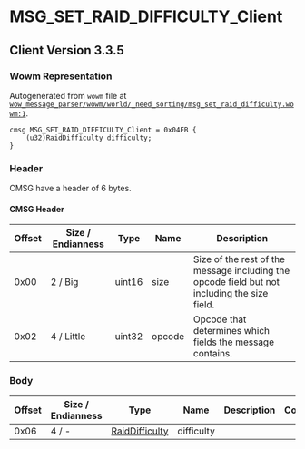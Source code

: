 # MSG_SET_RAID_DIFFICULTY_Client

## Client Version 3.3.5

### Wowm Representation

Autogenerated from `wowm` file at [`wow_message_parser/wowm/world/_need_sorting/msg_set_raid_difficulty.wowm:1`](https://github.com/gtker/wow_messages/tree/main/wow_message_parser/wowm/world/_need_sorting/msg_set_raid_difficulty.wowm#L1).
```rust,ignore
cmsg MSG_SET_RAID_DIFFICULTY_Client = 0x04EB {
    (u32)RaidDifficulty difficulty;
}
```
### Header

CMSG have a header of 6 bytes.

#### CMSG Header

| Offset | Size / Endianness | Type   | Name   | Description |
| ------ | ----------------- | ------ | ------ | ----------- |
| 0x00   | 2 / Big           | uint16 | size   | Size of the rest of the message including the opcode field but not including the size field.|
| 0x02   | 4 / Little        | uint32 | opcode | Opcode that determines which fields the message contains.|

### Body

| Offset | Size / Endianness | Type | Name | Description | Comment |
| ------ | ----------------- | ---- | ---- | ----------- | ------- |
| 0x06 | 4 / - | [RaidDifficulty](raiddifficulty.md) | difficulty |  |  |

